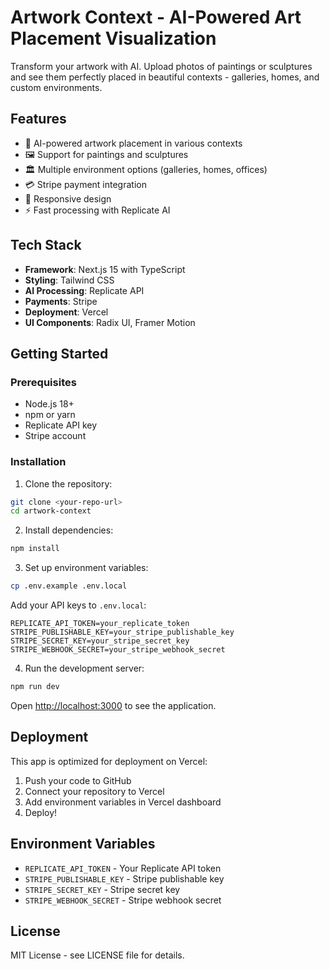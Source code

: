 # Artwork Context - AI-Powered Art Placement Visualization

Transform your artwork with AI. Upload photos of paintings or sculptures and see them perfectly placed in beautiful contexts - galleries, homes, and custom environments.

## Features

- 🎨 AI-powered artwork placement in various contexts
- 🖼️ Support for paintings and sculptures
- 🏛️ Multiple environment options (galleries, homes, offices)
- 💳 Stripe payment integration
- 📱 Responsive design
- ⚡ Fast processing with Replicate AI

## Tech Stack

- **Framework**: Next.js 15 with TypeScript
- **Styling**: Tailwind CSS
- **AI Processing**: Replicate API
- **Payments**: Stripe
- **Deployment**: Vercel
- **UI Components**: Radix UI, Framer Motion

## Getting Started

### Prerequisites

- Node.js 18+ 
- npm or yarn
- Replicate API key
- Stripe account

### Installation

1. Clone the repository:
```bash
git clone <your-repo-url>
cd artwork-context
```

2. Install dependencies:
```bash
npm install
```

3. Set up environment variables:
```bash
cp .env.example .env.local
```

Add your API keys to `.env.local`:
```
REPLICATE_API_TOKEN=your_replicate_token
STRIPE_PUBLISHABLE_KEY=your_stripe_publishable_key
STRIPE_SECRET_KEY=your_stripe_secret_key
STRIPE_WEBHOOK_SECRET=your_stripe_webhook_secret
```

4. Run the development server:
```bash
npm run dev
```

Open [http://localhost:3000](http://localhost:3000) to see the application.

## Deployment

This app is optimized for deployment on Vercel:

1. Push your code to GitHub
2. Connect your repository to Vercel
3. Add environment variables in Vercel dashboard
4. Deploy!

## Environment Variables

- `REPLICATE_API_TOKEN` - Your Replicate API token
- `STRIPE_PUBLISHABLE_KEY` - Stripe publishable key
- `STRIPE_SECRET_KEY` - Stripe secret key
- `STRIPE_WEBHOOK_SECRET` - Stripe webhook secret

## License

MIT License - see LICENSE file for details.

